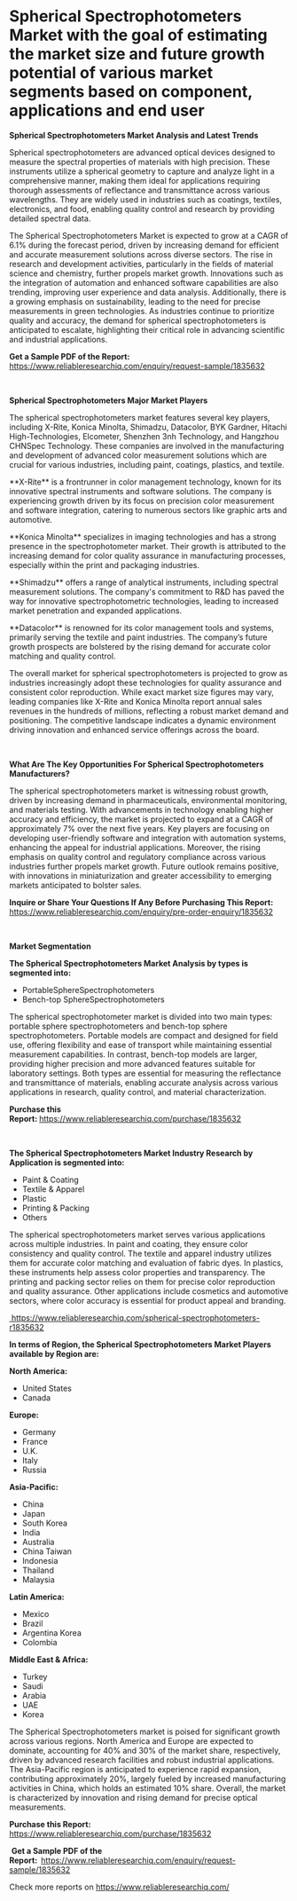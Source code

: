<p><h1>Spherical Spectrophotometers Market with the goal of estimating the market size and future growth potential of various market segments based on component, applications and end user</h1></p><p><strong>Spherical Spectrophotometers Market Analysis and Latest Trends</strong></p>
<p><p>Spherical spectrophotometers are advanced optical devices designed to measure the spectral properties of materials with high precision. These instruments utilize a spherical geometry to capture and analyze light in a comprehensive manner, making them ideal for applications requiring thorough assessments of reflectance and transmittance across various wavelengths. They are widely used in industries such as coatings, textiles, electronics, and food, enabling quality control and research by providing detailed spectral data.</p><p>The Spherical Spectrophotometers Market is expected to grow at a CAGR of 6.1% during the forecast period, driven by increasing demand for efficient and accurate measurement solutions across diverse sectors. The rise in research and development activities, particularly in the fields of material science and chemistry, further propels market growth. Innovations such as the integration of automation and enhanced software capabilities are also trending, improving user experience and data analysis. Additionally, there is a growing emphasis on sustainability, leading to the need for precise measurements in green technologies. As industries continue to prioritize quality and accuracy, the demand for spherical spectrophotometers is anticipated to escalate, highlighting their critical role in advancing scientific and industrial applications.</p></p>
<p><strong>Get a Sample PDF of the Report:&nbsp;</strong> <a href="https://www.reliableresearchiq.com/enquiry/request-sample/1835632?utm_campaign=1141&utm_medium=2&utm_source=Github&utm_content=ia&utm_term=31122024&utm_id=spherical-spectrophotometers">https://www.reliableresearchiq.com/enquiry/request-sample/1835632</a></p>
<p>&nbsp;</p>
<p><strong>Spherical Spectrophotometers Major Market Players</strong></p>
<p><p>The spherical spectrophotometers market features several key players, including X-Rite, Konica Minolta, Shimadzu, Datacolor, BYK Gardner, Hitachi High-Technologies, Elcometer, Shenzhen 3nh Technology, and Hangzhou CHNSpec Technology. These companies are involved in the manufacturing and development of advanced color measurement solutions which are crucial for various industries, including paint, coatings, plastics, and textile.</p><p>**X-Rite** is a frontrunner in color management technology, known for its innovative spectral instruments and software solutions. The company is experiencing growth driven by its focus on precision color measurement and software integration, catering to numerous sectors like graphic arts and automotive.</p><p>**Konica Minolta** specializes in imaging technologies and has a strong presence in the spectrophotometer market. Their growth is attributed to the increasing demand for color quality assurance in manufacturing processes, especially within the print and packaging industries.</p><p>**Shimadzu** offers a range of analytical instruments, including spectral measurement solutions. The company's commitment to R&D has paved the way for innovative spectrophotometric technologies, leading to increased market penetration and expanded applications.</p><p>**Datacolor** is renowned for its color management tools and systems, primarily serving the textile and paint industries. The company’s future growth prospects are bolstered by the rising demand for accurate color matching and quality control.</p><p>The overall market for spherical spectrophotometers is projected to grow as industries increasingly adopt these technologies for quality assurance and consistent color reproduction. While exact market size figures may vary, leading companies like X-Rite and Konica Minolta report annual sales revenues in the hundreds of millions, reflecting a robust market demand and positioning. The competitive landscape indicates a dynamic environment driving innovation and enhanced service offerings across the board.</p></p>
<p>&nbsp;</p>
<p><strong>What Are The Key Opportunities For Spherical Spectrophotometers Manufacturers?</strong></p>
<p><p>The spherical spectrophotometers market is witnessing robust growth, driven by increasing demand in pharmaceuticals, environmental monitoring, and materials testing. With advancements in technology enabling higher accuracy and efficiency, the market is projected to expand at a CAGR of approximately 7% over the next five years. Key players are focusing on developing user-friendly software and integration with automation systems, enhancing the appeal for industrial applications. Moreover, the rising emphasis on quality control and regulatory compliance across various industries further propels market growth. Future outlook remains positive, with innovations in miniaturization and greater accessibility to emerging markets anticipated to bolster sales.</p></p>
<p><strong>Inquire or Share Your Questions If Any Before Purchasing This Report:</strong> <a href="https://www.reliableresearchiq.com/enquiry/pre-order-enquiry/1835632?utm_campaign=1141&utm_medium=2&utm_source=Github&utm_content=ia&utm_term=31122024&utm_id=spherical-spectrophotometers">https://www.reliableresearchiq.com/enquiry/pre-order-enquiry/1835632</a></p>
<p>&nbsp;</p>
<p><strong>Market Segmentation</strong></p>
<p><strong>The Spherical Spectrophotometers Market Analysis by types is segmented into:</strong></p>
<p><ul><li>PortableSphereSpectrophotometers</li><li>Bench-top SphereSpectrophotometers</li></ul></p>
<p><p>The spherical spectrophotometer market is divided into two main types: portable sphere spectrophotometers and bench-top sphere spectrophotometers. Portable models are compact and designed for field use, offering flexibility and ease of transport while maintaining essential measurement capabilities. In contrast, bench-top models are larger, providing higher precision and more advanced features suitable for laboratory settings. Both types are essential for measuring the reflectance and transmittance of materials, enabling accurate analysis across various applications in research, quality control, and material characterization.</p></p>
<p><strong>Purchase this Report:&nbsp;</strong><a href="https://www.reliableresearchiq.com/purchase/1835632?utm_campaign=1141&utm_medium=2&utm_source=Github&utm_content=ia&utm_term=31122024&utm_id=spherical-spectrophotometers">https://www.reliableresearchiq.com/purchase/1835632</a></p>
<p>&nbsp;</p>
<p><strong>The Spherical Spectrophotometers Market Industry Research by Application is segmented into:</strong></p>
<p><ul><li>Paint & Coating</li><li>Textile & Apparel</li><li>Plastic</li><li>Printing & Packing</li><li>Others</li></ul></p>
<p><p>The spherical spectrophotometers market serves various applications across multiple industries. In paint and coating, they ensure color consistency and quality control. The textile and apparel industry utilizes them for accurate color matching and evaluation of fabric dyes. In plastics, these instruments help assess color properties and transparency. The printing and packing sector relies on them for precise color reproduction and quality assurance. Other applications include cosmetics and automotive sectors, where color accuracy is essential for product appeal and branding.</p></p>
<p><a href="https://www.reliableresearchiq.com/spherical-spectrophotometers-r1835632?utm_campaign=1141&utm_medium=2&utm_source=Github&utm_content=ia&utm_term=31122024&utm_id=spherical-spectrophotometers">&nbsp;https://www.reliableresearchiq.com/spherical-spectrophotometers-r1835632</a></p>
<p><strong>In terms of Region, the Spherical Spectrophotometers Market Players available by Region are:</strong></p>
<p>
    <p> <strong> North America: </strong>
        <ul>
            <li>United States</li>
            <li>Canada</li>
        </ul>
        </p> 
    <p> <strong> Europe: </strong>
        <ul>
            <li>Germany</li>
            <li>France</li>
            <li>U.K.</li>
            <li>Italy</li>
            <li>Russia</li>
        </ul>
        </p> 
    <p> <strong> Asia-Pacific: </strong>
        <ul>
            <li>China</li>
            <li>Japan</li>
            <li>South Korea</li>
            <li>India</li>
            <li>Australia</li>
            <li>China Taiwan</li>
            <li>Indonesia</li>
            <li>Thailand</li>
            <li>Malaysia</li>
        </ul>
        </p> 
    <p> <strong> Latin America: </strong>
        <ul>
            <li>Mexico</li>
            <li>Brazil</li>
            <li>Argentina Korea</li>
            <li>Colombia</li>
        </ul>
        </p> 
    <p> <strong> Middle East & Africa: </strong>
        <ul>
            <li>Turkey</li>
            <li>Saudi</li>
            <li>Arabia</li>
            <li>UAE</li>
            <li>Korea</li>
        </ul>
    </p>
    </p>
<p><p>The Spherical Spectrophotometers market is poised for significant growth across various regions. North America and Europe are expected to dominate, accounting for 40% and 30% of the market share, respectively, driven by advanced research facilities and robust industrial applications. The Asia-Pacific region is anticipated to experience rapid expansion, contributing approximately 20%, largely fueled by increased manufacturing activities in China, which holds an estimated 10% share. Overall, the market is characterized by innovation and rising demand for precise optical measurements.</p></p>
<p><strong>Purchase this Report: </strong><a href="https://www.reliableresearchiq.com/purchase/1835632?utm_campaign=1141&utm_medium=2&utm_source=Github&utm_content=ia&utm_term=31122024&utm_id=spherical-spectrophotometers">https://www.reliableresearchiq.com/purchase/1835632</a></p>
<p>&nbsp;<strong>Get a Sample PDF of the Report:&nbsp;&nbsp;</strong><a href="https://www.reliableresearchiq.com/enquiry/request-sample/1835632?utm_campaign=1141&utm_medium=2&utm_source=Github&utm_content=ia&utm_term=31122024&utm_id=spherical-spectrophotometers">https://www.reliableresearchiq.com/enquiry/request-sample/1835632</a></p>
<p><strong></strong></p>
<p>Check more reports on <a href="https://www.reliableresearchiq.com/?utm_campaign=1141&utm_medium=2&utm_source=Github&utm_content=ia&utm_term=31122024&utm_id=spherical-spectrophotometers">https://www.reliableresearchiq.com/</a></p>